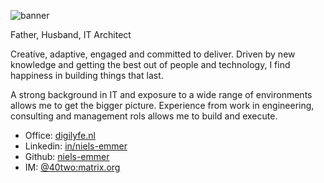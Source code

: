 ![banner](https://niels-emmer.github.io/niels-emmer-banner.png "Niels Emmer - Banner pic")

Father, Husband, IT Architect

Creative, adaptive, engaged and committed to deliver. Driven by new knowledge and getting the best out of people and technology, I find happiness in building things that last.

A strong background in IT and exposure to a wide range of environments allows me to get the bigger picture. Experience from work in engineering, consulting and management rols allows me to build and execute.

* Office: [digilyfe.nl](https://digilyfe.nl/)
* Linkedin: [in/niels-emmer](https://www.linkedin.com/in/niels-emmer/)
* Github: [niels-emmer](https://github.com/niels-emmer)
* IM: [@40two:matrix.org](https://matrix.to/#/@40two:matrix.org)

